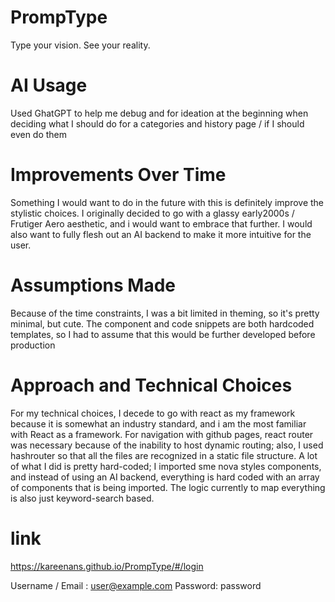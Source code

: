 # PrompType
Type your vision. See your reality.

# AI Usage
Used GhatGPT to help me debug and for ideation at the beginning when deciding what I should do for a categories and history page / if I should even do them

# Improvements Over Time
Something I would want to do in the future with this is definitely improve the stylistic choices. I originally decided to go with a glassy early2000s / Frutiger Aero aesthetic, and i would want to embrace that further. I would also want to fully flesh out an AI backend to make it more intuitive for the user. 

# Assumptions Made
Because of the time constraints, I was a bit limited in theming, so it's pretty minimal, but cute. The component and code snippets are both hardcoded templates, so I had to assume that this would be further developed before production

# Approach and Technical Choices
For my technical choices, I decede to go with react as my framework because it is somewhat an industry standard, and i am the most familiar with React as a framework. For navigation with github pages, react router was necessary because of the inability to host dynamic routing; also, I used hashrouter so that all the files are recognized in a static file structure. A lot of what I did is pretty hard-coded; I imported sme nova styles components, and instead of using an AI backend, everything is hard coded with an array of components that is being imported. The logic currently to map everything is also just keyword-search based.

# link
https://kareenans.github.io/PrompType/#/login

Username / Email : user@example.com
Password: password